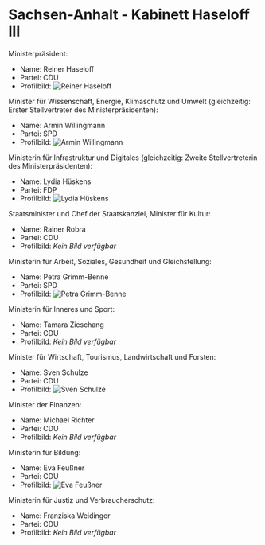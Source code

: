 # Sachsen-Anhalt - Kabinett Haseloff III

Ministerpräsident:
* Name: Reiner Haseloff
* Partei: CDU
* Profilbild: ![Reiner Haseloff](https://upload.wikimedia.org/wikipedia/commons/thumb/7/74/Reiner_Haseloff_%28Martin_Rulsch%29_09.jpg/400px-Reiner_Haseloff_%28Martin_Rulsch%29_09.jpg)

Minister für Wissenschaft, Energie, Klimaschutz und Umwelt (gleichzeitig: Erster Stellvertreter des Ministerpräsidenten):
* Name: Armin Willingmann
* Partei: SPD
* Profilbild: ![Armin Willingmann](https://upload.wikimedia.org/wikipedia/commons/thumb/2/2b/EnMK23_armin_willingmann_nilz_boehme.jpg/400px-EnMK23_armin_willingmann_nilz_boehme.jpg)

Ministerin für Infrastruktur und Digitales (gleichzeitig: Zweite Stellvertreterin des Ministerpräsidenten):
* Name: Lydia Hüskens
* Partei: FDP
* Profilbild: ![Lydia Hüskens](https://upload.wikimedia.org/wikipedia/commons/thumb/8/81/Lydia-H%C3%BCskens-MdL-Portrait.jpg/400px-Lydia-H%C3%BCskens-MdL-Portrait.jpg)

Staatsminister und Chef der Staatskanzlei, Minister für Kultur:
* Name: Rainer Robra
* Partei: CDU
* Profilbild: *Kein Bild verfügbar*

Ministerin für Arbeit, Soziales, Gesundheit und Gleichstellung:
* Name: Petra Grimm-Benne
* Partei: SPD
* Profilbild: ![Petra Grimm-Benne](https://upload.wikimedia.org/wikipedia/commons/thumb/4/4c/Petra_Grimm-Benne_2281.jpg/400px-Petra_Grimm-Benne_2281.jpg)

Ministerin für Inneres und Sport:
* Name: Tamara Zieschang
* Partei: CDU
* Profilbild: *Kein Bild verfügbar*

Minister für Wirtschaft, Tourismus, Landwirtschaft und Forsten:
* Name: Sven Schulze
* Partei: CDU
* Profilbild: ![Sven Schulze](https://upload.wikimedia.org/wikipedia/commons/thumb/c/cf/EPP_Political_Assembly%2C_04-05_May%2C_Munich%2C_Sven_Schulze_%2852871121137%29_%28cropped%29.jpg/400px-EPP_Political_Assembly%2C_04-05_May%2C_Munich%2C_Sven_Schulze_%2852871121137%29_%28cropped%29.jpg)

Minister der Finanzen:
* Name: Michael Richter
* Partei: CDU
* Profilbild: *Kein Bild verfügbar*

Ministerin für Bildung:
* Name: Eva Feußner
* Partei: CDU
* Profilbild: ![Eva Feußner](https://upload.wikimedia.org/wikipedia/commons/thumb/f/f9/Eva_Feussner_2211.jpg/400px-Eva_Feussner_2211.jpg)

Ministerin für Justiz und Verbraucherschutz:
* Name: Franziska Weidinger
* Partei: CDU
* Profilbild: *Kein Bild verfügbar*
